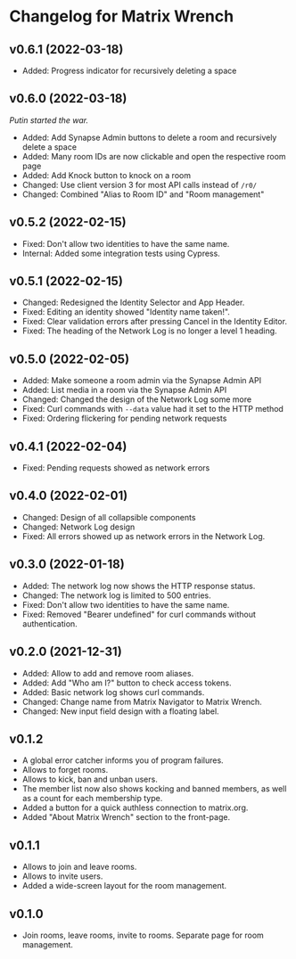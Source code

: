 # Changelog for Matrix Wrench

## v0.6.1 (2022-03-18)
* Added: Progress indicator for recursively deleting a space

## v0.6.0 (2022-03-18)
*Putin started the war.*

* Added: Add Synapse Admin buttons to delete a room and recursively delete a space
* Added: Many room IDs are now clickable and open the respective room page
* Added: Add Knock button to knock on a room
* Changed: Use client version 3 for most API calls instead of `/r0/`
* Changed: Combined "Alias to Room ID" and "Room management"

## v0.5.2 (2022-02-15)
* Fixed: Don't allow two identities to have the same name.
* Internal: Added some integration tests using Cypress.

## v0.5.1 (2022-02-15)
* Changed: Redesigned the Identity Selector and App Header.
* Fixed: Editing an identity showed "Identity name taken!".
* Fixed: Clear validation errors after pressing Cancel in the Identity Editor.
* Fixed: The heading of the Network Log is no longer a level 1 heading.

## v0.5.0 (2022-02-05)
* Added: Make someone a room admin via the Synapse Admin API
* Added: List media in a room via the Synapse Admin API
* Changed: Changed the design of the Network Log some more 
* Fixed: Curl commands with `--data` value had it set to the HTTP method
* Fixed: Ordering flickering for pending network requests

## v0.4.1 (2022-02-04)
* Fixed: Pending requests showed as network errors

## v0.4.0 (2022-02-01)
* Changed: Design of all collapsible components 
* Changed: Network Log design
* Fixed: All errors showed up as network errors in the Network Log.

## v0.3.0 (2022-01-18)
* Added: The network log now shows the HTTP response status.
* Changed: The network log is limited to 500 entries.
* Fixed: Don't allow two identities to have the same name. 
* Fixed: Removed "Bearer undefined" for curl commands without authentication.

## v0.2.0 (2021-12-31)
* Added: Allow to add and remove room aliases.
* Added: Add "Who am I?" button to check access tokens.
* Added: Basic network log shows curl commands.
* Changed: Change name from Matrix Navigator to Matrix Wrench.
* Changed: New input field design with a floating label.

## v0.1.2
* A global error catcher informs you of program failures.
* Allows to forget rooms.
* Allows to kick, ban and unban users.
* The member list now also shows kocking and banned members, as well as a count for each membership type.
* Added a button for a quick authless connection to matrix.org.
* Added "About Matrix Wrench" section to the front-page.

## v0.1.1
* Allows to join and leave rooms.
* Allows to invite users.
* Added a wide-screen layout for the room management.

## v0.1.0
* Join rooms, leave rooms, invite to rooms. Separate page for room management.
